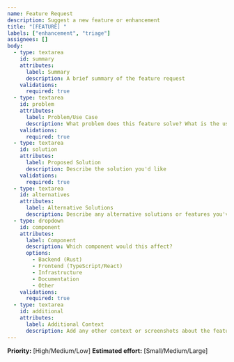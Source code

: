 ```yaml
---
name: Feature Request
description: Suggest a new feature or enhancement
title: "[FEATURE] "
labels: ["enhancement", "triage"]
assignees: []
body:
  - type: textarea
    id: summary
    attributes:
      label: Summary
      description: A brief summary of the feature request
    validations:
      required: true
  - type: textarea
    id: problem
    attributes:
      label: Problem/Use Case
      description: What problem does this feature solve? What is the use case?
    validations:
      required: true
  - type: textarea
    id: solution
    attributes:
      label: Proposed Solution
      description: Describe the solution you'd like
    validations:
      required: true
  - type: textarea
    id: alternatives
    attributes:
      label: Alternative Solutions
      description: Describe any alternative solutions or features you've considered
  - type: dropdown
    id: component
    attributes:
      label: Component
      description: Which component would this affect?
      options:
        - Backend (Rust)
        - Frontend (TypeScript/React)
        - Infrastructure
        - Documentation
        - Other
    validations:
      required: true
  - type: textarea
    id: additional
    attributes:
      label: Additional Context
      description: Add any other context or screenshots about the feature request here
---
```


**Priority:** [High/Medium/Low]
**Estimated effort:** [Small/Medium/Large]